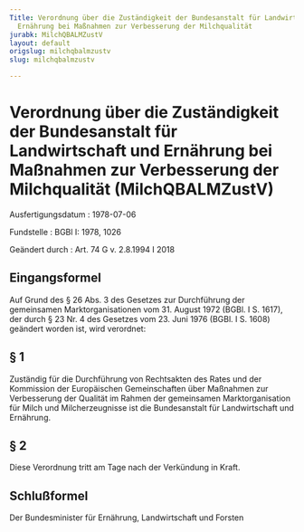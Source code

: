 ```yaml
---
Title: Verordnung über die Zuständigkeit der Bundesanstalt für Landwirtschaft und
  Ernährung bei Maßnahmen zur Verbesserung der Milchqualität
jurabk: MilchQBALMZustV
layout: default
origslug: milchqbalmzustv
slug: milchqbalmzustv

---
```


# Verordnung über die Zuständigkeit der Bundesanstalt für Landwirtschaft und Ernährung bei Maßnahmen zur Verbesserung der Milchqualität (MilchQBALMZustV)

Ausfertigungsdatum
:   1978-07-06

Fundstelle
:   BGBl I: 1978, 1026

Geändert durch
:   Art. 74 G v. 2.8.1994 I 2018

## Eingangsformel

Auf Grund des § 26 Abs. 3 des Gesetzes zur Durchführung der
gemeinsamen Marktorganisationen vom 31. August 1972 (BGBl. I S. 1617),
der durch § 23 Nr. 4 des Gesetzes vom 23. Juni 1976 (BGBl. I S. 1608)
geändert worden ist, wird verordnet:

## § 1

Zuständig für die Durchführung von Rechtsakten des Rates und der
Kommission der Europäischen Gemeinschaften über Maßnahmen zur
Verbesserung der Qualität im Rahmen der gemeinsamen Marktorganisation
für Milch und Milcherzeugnisse ist die Bundesanstalt für
Landwirtschaft und Ernährung.

## § 2

Diese Verordnung tritt am Tage nach der Verkündung in Kraft.

## Schlußformel

Der Bundesminister für Ernährung, Landwirtschaft und Forsten

